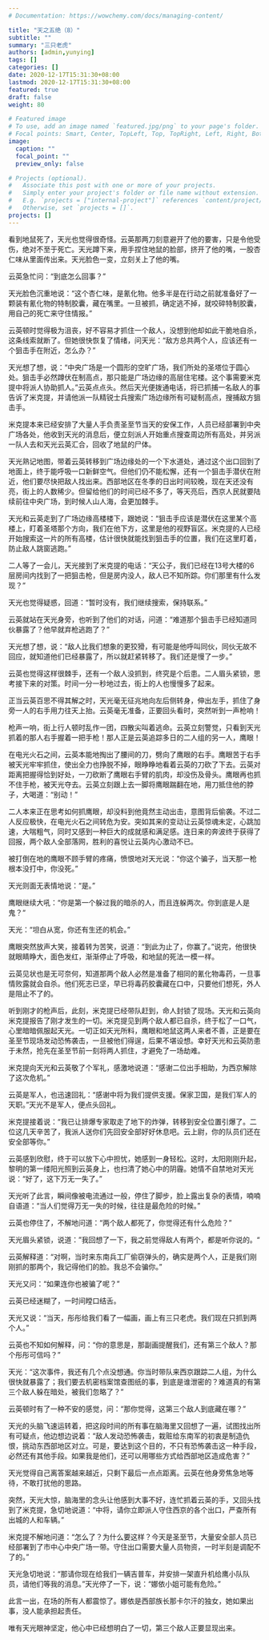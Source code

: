 ```yaml
---
# Documentation: https://wowchemy.com/docs/managing-content/

title: "天之五绝（8）"
subtitle: ""
summary: "三只老虎"
authors: [admin,yunying]
tags: []
categories: []
date: 2020-12-17T15:31:30+08:00
lastmod: 2020-12-17T15:31:30+08:00
featured: true
draft: false
weight: 80

# Featured image
# To use, add an image named `featured.jpg/png` to your page's folder.
# Focal points: Smart, Center, TopLeft, Top, TopRight, Left, Right, BottomLeft, Bottom, BottomRight.
image:
  caption: ""
  focal_point: ""
  preview_only: false

# Projects (optional).
#   Associate this post with one or more of your projects.
#   Simply enter your project's folder or file name without extension.
#   E.g. `projects = ["internal-project"]` references `content/project/deep-learning/index.md`.
#   Otherwise, set `projects = []`.
projects: []
---
```


看到地鼠死了，天光也觉得很奇怪。云英那两刀刻意避开了他的要害，只是令他受伤，绝对不至于死亡。天光蹲下来，用手捏住地鼠的脸部，挤开了他的嘴，一股杏仁味从里面传出来。天光脸色一变，立刻关上了他的嘴。

云英急忙问：“到底怎么回事？”

天光脸色沉重地说：“这个杏仁味，是氰化物。他多半是在行动之前就准备好了一颗装有氰化物的特制胶囊，藏在嘴里。一旦被抓，确定逃不掉，就咬碎特制胶囊，用自己的死亡来守住情报。”

<!--more-->

云英顿时觉得极为沮丧，好不容易才抓住一个敌人，没想到他却如此干脆地自杀，这条线索就断了。但她很快恢复了情绪，问天光：“敌方总共两个人，应该还有一个狙击手在附近，怎么办？”

天光想了想，说：“中央广场是一个圆形的空旷广场，我们所处的圣塔位于圆心处。狙击手必然蹲伏在制高点，那只能是广场边缘的高层住宅楼。这个事需要米克提中将派人协助抓人。”云英点点头。然后天光便拨通电话，将已抓捕一名敌人的事告诉了米克提，并请他派一队精锐士兵搜索广场边缘所有可疑制高点，搜捕敌方狙击手。

米克提本来已经安排了大量人手负责圣至节当天的安保工作，人员已经部署到中央广场各处，他收到天光的消息后，便立刻派人开始重点搜查周边所有高处，并另派一队人去和天光云英汇合，回收了地鼠的尸体。

天光熟记地图，带着云英转移到广场边缘处的一个下水道处，通过这个出口回到了地面上，终于能呼吸一口新鲜空气。但他们仍不能松懈，还有一个狙击手潜伏在附近，他们要尽快把敌人找出来。西部地区在冬季的日出时间较晚，现在天还没有亮，街上的人数稀少。但留给他们的时间已经不多了，等天亮后，西京人民就要陆续前往中央广场，到时候人山人海，会更加棘手。

天光和云英走到了广场边缘高楼楼下，跟她说：“狙击手应该是潜伏在这里某个高楼上，盯着圣塔那个方向，我们在他下方，这里是他的视野盲区。米克提的人已经开始搜索这一片的所有高楼，估计很快就能找到狙击手的位置，我们在这里盯着，防止敌人跳窗逃跑。”

二人等了一会儿，天光接到了米克提的电话：“天公子，我们已经在13号大楼的6层房间内找到了一把狙击枪，但是房内没人，敌人已不知所踪。你们那里有什么发现？”

天光也觉得疑惑，回道：“暂时没有，我们继续搜索，保持联系。”

云英就站在天光身旁，也听到了他们的对话，问道：“难道那个狙击手已经知道同伙暴露了？他早就弃枪逃跑了？”

天光想了想，说：“敌人比我们想象的更狡猾，有可能是他呼叫同伙，同伙无故不回应，就知道他们已经暴露了，所以就赶紧转移了。我们还是慢了一步。”

云英也觉得这样很棘手，还有一个敌人没抓到，终究是个后患。二人眉头紧锁，思考接下来的对策。时间一分一秒地过去，街上的人也慢慢多了起来。

正当云英百思不得其解之时，天光毫无征兆地向左后侧转身，伸出左手，抓住了身旁一人的右手用力往天上抬。云英毫无准备，正要回头看时，突然听到一声枪响！

枪声一响，街上行人顿时乱作一团，四散尖叫着逃命。云英立刻警觉，只看到天光抓着的那人右手握着一把手枪！那人正是云英追踪多日的二人组的另一人，鹰眼！

在电光火石之间，云英本能地掏出了腰间的刀，劈向了鹰眼的右手。鹰眼苦于右手被天光牢牢抓住，使出全力也挣脱不掉，眼睁睁地看着云英的刀砍了下去。云英对距离把握得恰到好处，一刀砍断了鹰眼右手臂的肌肉，却没伤及骨头。鹰眼再也抓不住手枪，被天光夺去。云英立刻跟上去一脚将鹰眼踹翻在地，用刀抵住他的脖子，大喝道：“别动！”

二人本来正在思考如何抓鹰眼，却没料到他竟然主动出击，意图背后偷袭。不过二人反应极快，在电光火石之间转危为安。突如其来的变动让云英惊魂未定，心跳加速，大喘粗气，同时又感到一种巨大的成就感和满足感。连日来的奔波终于获得了回报，两个敌人全部落网，胜利的喜悦让云英内心激动不已。

被打倒在地的鹰眼不顾手臂的疼痛，愤恨地对天光说：“你这个骗子，当天那一枪根本没打中，你没死。”

天光则面无表情地说：“是。”

鹰眼继续大吼：“你是第一个躲过我的暗杀的人，而且连躲两次。你到底是人是鬼？“

天光：“坦白从宽，你还有生还的机会。”

鹰眼突然放声大笑，接着转为苦笑，说道：“到此为止了，你赢了。”说完，他很快就眼睛睁大，面色发红，渐渐停止了呼吸，和地鼠的死法一模一样。

云英见状也是无可奈何，知道那两个敌人必然是准备了相同的氰化物毒药，一旦事情败露就会自杀。他们死志已坚，早已将毒药胶囊藏在口中，只要他们想死，外人是阻止不了的。

听到刚才的枪声后，此刻，米克提已经带队赶到，命人封锁了现场。天光和云英向米克提报告了刚才发生的一切。米克提见到两个敌人都已自杀，终于松了一口气，心里暗暗佩服起天光。一切正如天光所料，鹰眼和地鼠这两人来者不善，正是要在圣至节现场发动恐怖袭击，一旦被他们得逞，后果不堪设想。幸好天光和云英防患于未然，抢先在圣至节前一刻将两人抓住，才避免了一场劫难。

米克提向天光和云英敬了个军礼，感激地说道：“感谢二位出手相助，为西京解除了这次危机。”

云英是军人，也迅速回礼：“感谢中将为我们提供支援。保家卫国，是我们军人的天职。”天光不是军人，便点头回礼。

米克提接着说：“我已让排爆专家取走了地下的炸弹，转移到安全位置引爆了。二位这几天辛苦了，我派人送你们先回安全部好好休息吧。云上尉，你的队员们还在安全部等你。”

云英感到欣慰，终于可以放下心中担忧，她感到一身轻松。这时，太阳刚刚升起，黎明的第一缕阳光照到云英身上，也扫清了她心中的阴霾。她情不自禁地对天光说：“好了，这下万无一失了。”

天光听了此言，瞬间像被电流通过一般，停住了脚步，脸上露出复杂的表情，喃喃自语道：“当人们觉得万无一失的时候，往往是最危险的时候。”

云英也停住了，不解地问道：“两个敌人都死了，你觉得还有什么危险？”

天光眉头紧锁，说道：”我回想了一下，我之前觉得敌人有两个，都是听你说的。“

云英解释道：“对啊，当时来东南兵工厂偷窃弹头的，确实是两个人，正是我们刚刚抓的那两个，我记得他们的脸。我总不会骗你。”

天光又问：“如果连你也被骗了呢？”

云英已经迷糊了，一时间瞠口结舌。

天光又说：“当天，彤彤给我们看了一幅画，画上有三只老虎。我们现在只抓到两个人。”

云英也不知如何解释，问：“你的意思是，那副画提醒我们，还有第三个敌人？那个彤彤可信吗？”

天光：“这次事件，我还有几个点没想通。你当时带队来西京跟踪二人组，为什么很快就暴露了；我们要去机密档案馆查图纸的事，到底是谁泄密的？难道真的有第三个敌人躲在暗处，被我们忽略了？”

云英顿时有了一种不安的感觉，问：“那你觉得，这第三个敌人到底藏在哪？”

天光的头脑飞速运转着，把这段时间的所有事在脑海里又回想了一遍，试图找出所有可疑点，他边想边说着：“敌人发动恐怖袭击，栽赃给东南军的初衷是制造仇恨，挑动东西部地区对立。可是，要达到这个目的，不只有恐怖袭击这一种手段，必然还有其他手段。如果我是他们，还可以用哪些方式给西部地区造成危害？”

天光觉得自己离答案越来越近，只剩下最后一点点距离。云英在他身旁焦急地等待，不敢打扰他的思路。

突然，天光大惊，脑海里的念头让他感到大事不好，连忙抓着云英的手，又回头找到了米克提，急切地说道：“中将，请你立即派人守住西京的各个出口，严查所有出城的人和车辆。”

米克提不解地问道：“怎么了？为什么要这样？今天是圣至节，大量安全部人员已经部署到了市中心中央广场一带。守住出口需要大量人员物资，一时半刻是调配不了的。”

天光急切地说：“那请你现在给我们一辆吉普车，并安排一架直升机给鹰小队队员，请他们等我的消息。”天光停了一下，说：“娜依小姐可能有危险。”

此言一出，在场的所有人都震惊了。娜依是西部族长那卡尔汗的独女，她如果出事，没人能承担起责任。

唯有天光眼神坚定，他心中已经想明白了一切，第三个敌人正要显现出来。